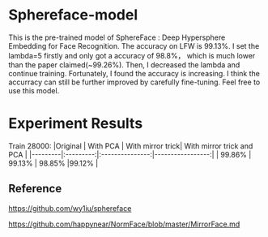 # Sphereface-model
This is the pre-trained model of SphereFace : Deep Hypersphere Embedding for Face Recognition. The accuracy on LFW is 99.13%. I set the lambda=5 firstly and only got a accuracy of 98.8%， which is much lower than the paper claimed(~99.26%). Then, I decreased the lambda and continue training. Fortunately, I found the accuracy is increasing.
I think the accurracy can still be further improved by carefully fine-tuning. Feel free to use this model.
# Experiment Results
Train 28000:
|Original | With PCA | With mirror trick| With mirror trick and PCA |
|---------|:---------:|:---------------:|-----------------:|
| 99.86%  |  99.13%   |    98.85%       |99.12%           |


## Reference
https://github.com/wy1iu/sphereface

https://github.com/happynear/NormFace/blob/master/MirrorFace.md
